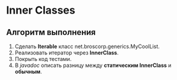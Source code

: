 # Inner Classes

## Алгоритм выполнения

1.	Сделать __Iterable__ класс net.broscorp.generics.MyCoolList.
2.	Реализовать итератор через __InnerClass__.
3.	Покрыть код тестами.
4.	В _javadoc_ описать разницу между __статическим InnerClass__ и __обычным__.

